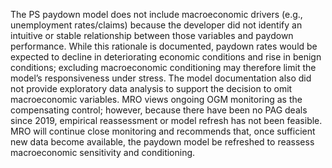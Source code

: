 The PS paydown model does not include macroeconomic drivers (e.g., unemployment rates/claims) because the developer did not identify an intuitive or stable relationship between those variables and paydown performance. While this rationale is documented, paydown rates would be expected to decline in deteriorating economic conditions and rise in benign conditions; excluding macroeconomic conditioning may therefore limit the model’s responsiveness under stress. The model documentation also did not provide exploratory data analysis to support the decision to omit macroeconomic variables. MRO views ongoing OGM monitoring as the compensating control; however, because there have been no PAG deals since 2019, empirical reassessment or model refresh has not been feasible. MRO will continue close monitoring and recommends that, once sufficient new data become available, the paydown model be refreshed to reassess macroeconomic sensitivity and conditioning.
